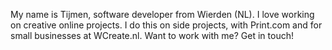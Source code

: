 My name is Tijmen, software developer from Wierden (NL). I love working on creative online projects. I do this on side projects, with Print.com and for small businesses at WCreate.nl.
Want to work with me? Get in touch!
